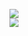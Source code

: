 [![](https://img.shields.io/badge/Made%20With-Github%20Spray-lightgrey.svg?style=for-the-badge&logo=github)](https://github.com/Annihil/github-spray#625)  
[![](https://i.imgur.com/2DrTn0Z.gif)](https://github.com/Annihil/github-spray)